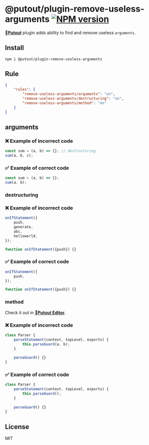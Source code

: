 # @putout/plugin-remove-useless-arguments [![NPM version][NPMIMGURL]][NPMURL]

[NPMIMGURL]: https://img.shields.io/npm/v/@putout/plugin-remove-useless-arguments.svg?style=flat&longCache=true
[NPMURL]: https://npmjs.org/package/@putout/plugin-remove-useless-arguments"npm"

🐊[**Putout**](https://github.com/coderaiser/putout) plugin adds ability to find and remove useless `arguments`.

## Install

```
npm i @putout/plugin-remove-useless-arguments
```

## Rule

```json
{
    "rules": {
        "remove-useless-arguments/arguments": "on",
        "remove-useless-arguments/destructuring": "on",
        "remove-useless-arguments/method": "on"
    }
}
```

## arguments

### ❌ Example of incorrect code

```js
const sum = (a, b) => {}; // destructuring
sum(a, b, c);
```

### ✅ Example of correct code

```js
const sum = (a, b) => {};
sum(a, b);
```

### destructuring

### ❌ Example of incorrect code

```js
onIfStatement({
    push,
    generate,
    abc,
    helloworld,
});

function onIfStatement({push}) {}
```

### ✅ Example of correct code

```js
onIfStatement({
    push,
});

function onIfStatement({push}) {}
```

### method

Check it out in 🐊[**Putout Editor**](https://putout.cloudcmd.io/#/gist/362c37e9f533299a7e721ac46f936801/0a47d094bd2a048eb6dcc224b808a63f2d076ccb).

### ❌ Example of incorrect code

```js
class Parser {
    parseStatement(context, topLevel, exports) {
        this.parseGuard(a, b);
    }
    
    parseGuard() {}
}
```

### ✅ Example of correct code

```js
class Parser {
    parseStatement(context, topLevel, exports) {
        this.parseGuard();
    }
    
    parseGuard() {}
}
```

## License

MIT
